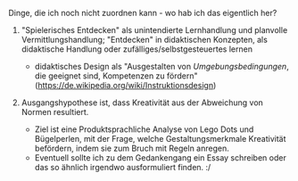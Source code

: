 Dinge, die ich noch nicht zuordnen kann - wo hab ich das eigentlich her?

1. "Spielerisches Entdecken" als unintendierte Lernhandlung und planvolle Vermittlungshandlung; "Entdecken" in didaktischen Konzepten, als didaktische Handlung oder zufälliges/selbstgesteuertes lernen
	- didaktisches Design als "Ausgestalten von _Umgebungsbedingungen_, die geeignet sind, Kompetenzen zu fördern" (https://de.wikipedia.org/wiki/Instruktionsdesign)

2. Ausgangshypothese ist, dass Kreativität aus der Abweichung von Normen resultiert.
	- Ziel ist eine Produktsprachliche Analyse von Lego Dots und Bügelperlen, mit der Frage, welche Gestaltungsmerkmale Kreativität befördern, indem sie zum Bruch mit Regeln anregen.
	- Eventuell sollte ich zu dem Gedankengang ein Essay schreiben oder das so ähnlich irgendwo ausformuliert finden. :/
